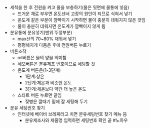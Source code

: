 - 세척을 한 후 전원을 켜고 물을 보충하기(물은 뒷면에 물통에 넣음)
	- 뜨거운 채로 부우면 온도센서 고장의 원인이 되므로 식혀서 넣기
	- 온도계 같은 부분이 깜빡이기 시작하면 물이 충분히 데워지지 않은 것임
	- 물이 충분히 데워지면 온도계가 깜빡이지 않게 됨
- 분유통에 분유넣기(맨위 뚜껑부분)
	- max선의 70~80% 채워서 넣기
	- 평평해지게 다듬은 후에 전원버튼 누르기
- 버튼조작
	- ml버튼은 물의 양을 의미함
	- 세모버튼은 분유제조 번호이므로 세팅할 것
	- 온도계 버튼은(1-3단계)
		- 1단계:상온
		- 2단계:체온과 비슷한 온도
		- 3단계:체온보다 약간 더 높은 온도
	- 스타트 버튼 누르면 끝임
		- 젖병은 깔때기 밑에 잘 세팅해 두기
- 분유 세팅번호 찾기
	- 인터넷에 베이비 브레짜라고 치면 분유세팅번호 찾기 메뉴 뜸
		- 분유제조사와 제품명 입력하면 세팅번호 확인 끝
#노하우 